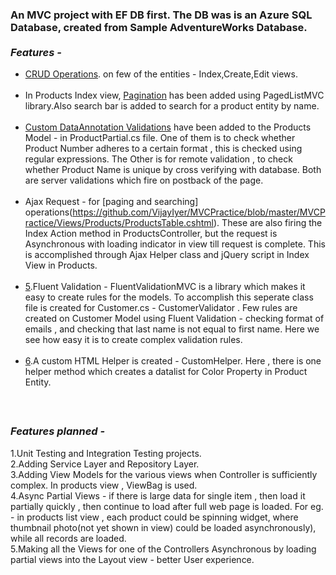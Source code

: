 ### An MVC project with EF DB first. The DB was is an Azure SQL Database, created from Sample AdventureWorks Database.<br/><br/>*Features -*
 * [CRUD Operations](https://github.com/VijayIyer/MVCPractice/blob/master/MVCPractice/Controllers/ProductsController.cs). on few of the entities  - Index,Create,Edit views.<br/><br/>
 * In Products Index view, [Pagination](https://github.com/VijayIyer/MVCPractice/blob/master/MVCPractice/Views/Products/Index.cshtml) has been added using PagedListMVC library.Also search bar is added to search for a product entity by name.<br/><br/>
 * [Custom DataAnnotation Validations](https://github.com/VijayIyer/MVCPractice/blob/master/MVCPractice/ProductPartial.cs) have been added to the Products Model  - in ProductPartial.cs file. One of them is to check whether Product Number adheres to a certain format , this is checked using regular expressions. The Other is for remote validation , to check whether Product Name is unique by cross verifying with database. Both are server validations which fire on postback of the page.<br/><br/>
* Ajax Request - for [paging and searching] operations(https://github.com/VijayIyer/MVCPractice/blob/master/MVCPractice/Views/Products/ProductsTable.cshtml). These are also firing the Index Action method in ProductsController, but the request is Asynchronous with loading indicator in view till request is complete. This is accomplished through Ajax Helper class and jQuery script in Index View in Products.<br/><br/>
 * [5](https://github.com/VijayIyer/MVCPractice/blob/master/MVCPractice/CustomerValidator.cs).Fluent Validation - FluentValidationMVC is a library which makes it easy to create rules for the models. To accomplish this seperate class file is created for Customer.cs - CustomerValidator . Few rules are created on Customer Model using Fluent Validation - checking format of emails , and checking that last name is not equal to first name. Here we see how easy it is to create complex validation rules.<br/><br/>
 * [6](https://github.com/VijayIyer/MVCPractice/blob/master/MVCPractice/CustomHelpers/CustomHelpers.cs).A custom HTML Helper is created - CustomHelper. Here , there is one helper method which creates a datalist for Color Property in Product Entity.<br/><br/>
 
### <br/>*Features planned -*
 1.Unit Testing and Integration Testing projects.<br/>
 2.Adding Service Layer and Repository Layer.<br/>
 3.Adding View Models for the various views when Controller is sufficiently complex. In products view , ViewBag is used.<br/>
 4.Async Partial Views - if there is large data for single item , then load it partially quickly , then continue to load after full web page is loaded. For eg.  - in products list view , each product could be spinning widget, where thumbnail photo(not yet shown in view) could be loaded asynchronously), while all records are loaded.<br/>
 5.Making all the Views for one of the Controllers Asynchronous by loading partial views into the Layout view - better User experience. <br/>
